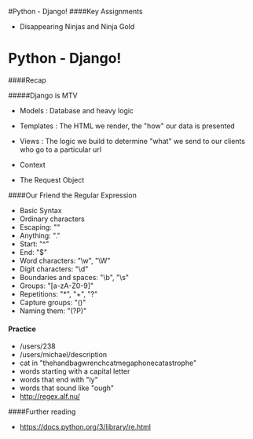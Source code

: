 #Python - Django!
####Key Assignments
- Disappearing Ninjas and Ninja Gold

# Python - Django!

####Recap

#####Django is MTV
- Models : Database and heavy logic
- Templates : The HTML we render, the "how" our data is presented
- Views : The logic we build to determine "what" we send to our clients who go to a particular url

- Context
- The Request Object

####Our Friend the Regular Expression
- Basic Syntax
- Ordinary characters
- Escaping: "\"
- Anything: "."
- Start: "^"
- End: "$"
- Word characters: "\w", "\W"
- Digit characters: "\d"
- Boundaries and spaces: "\b", "\s"
- Groups: "[a-zA-Z0-9]"
- Repetitions: "*", "+", "?"
- Capture groups: "()"
- Naming them: "(?P<name>)"

#### Practice
- /users/238
- /users/michael/description
- cat in "thehandbagwrenchcatmegaphonecatastrophe"
- words starting with a capital letter
- words that end with "ly"
- words that sound like "ough"
- http://regex.alf.nu/

####Further reading
- https://docs.python.org/3/library/re.html
